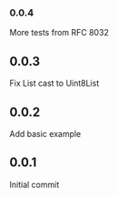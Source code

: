 ### 0.0.4
More tests from RFC 8032

## 0.0.3
Fix List<int> cast to Uint8List

## 0.0.2
Add basic example

## 0.0.1
Initial commit 